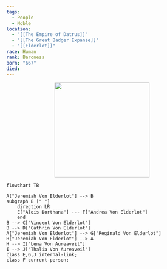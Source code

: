 ```yaml
---
tags:
  - People
  - Noble
location:
  - "[[The Empire of Datrus]]"
  - "[[The Great Badger Expanse]]"
  - "[[Elderlot]]"
race: Human
rank: Baroness
born: "667"
died:
---
```

<p style="text-align:center;"><img src="https://foundry-vtt-kb.s3.us-east-2.amazonaws.com/Images/Tokens/NPCs/Nobles/Baroness+Andrea.png" width="250" height="250"></p>

```mermaid
flowchart TB

A["Jeremiah Von Elderlot"] --> B
subgraph B [" "]
	direction LR
	E["Alois Dorthana"] --- F["Andrea Von Elderlot"]
	end
B --> C["Vincent Von Elderlot"]
B --> D["Cathrin Von Elderlot"]
A["Jeremiah Von Elderlot"] --> G["Reginald Von Elderlot"]
H["Jeremiah Von Elderlot"] --> A
H --> I["Lena Von Aureaveil"]
I --> J["Thalia Von Aureaveil"]
class E,G,J internal-link;
class F current-person;
```
